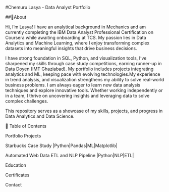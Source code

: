 #Chemuru Lasya - Data Analyst Portfolio

##📌About 

Hi, I’m Lasya! I have an analytical background in Mechanics and am currently completing the IBM Data Analyst Professional Certification on Coursera while awaiting onboarding at TCS. My passion lies in Data Analytics and Machine Learning, where I enjoy transforming complex datasets into meaningful insights that drive business decisions.

I have strong foundation in SQL, Python, and visualization tools, I’ve sharpened my skills through case study competitions, earning runner-up in Data Doyen (IMT Ghaziabad). My portfolio includes projects integrating analytics and ML, keeping pace with evolving technologies.My experience in trend analysis, and visualization strengthens my ability to solve real-world business problems.
I am always eager to learn new data analysis techniques and explore innovative tools. Whether working independently or in a team, I thrive on uncovering insights and leveraging data to solve complex challenges.

This repository serves as a showcase of my skills, projects, and progress in Data Analytics and Data Science.


📖 Table of Contents

Portfolio Projects

Starbucks Case Study |Python|Pandas|ML|Matplotlib|

Automated Web Data ETL and NLP Pipeline |Python|NLP|ETL|


Education

Certificates

Contact
